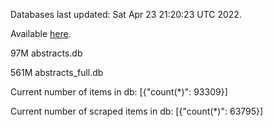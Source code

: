 Databases last updated: Sat Apr 23 21:20:23 UTC 2022. 

Available [here](https://github.com/cbeauhilton/ash-db/releases).


97M	abstracts.db

561M	abstracts_full.db

Current number of items in db:
[{"count(*)": 93309}]

Current number of scraped items in db:
[{"count(*)": 63795}]
